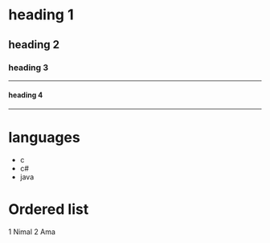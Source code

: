 # heading 1
## heading  2
### heading  3
***
#### heading  4
---
# languages
+ c
+ c#
+ java

# Ordered list
1 Nimal
2 Ama  
